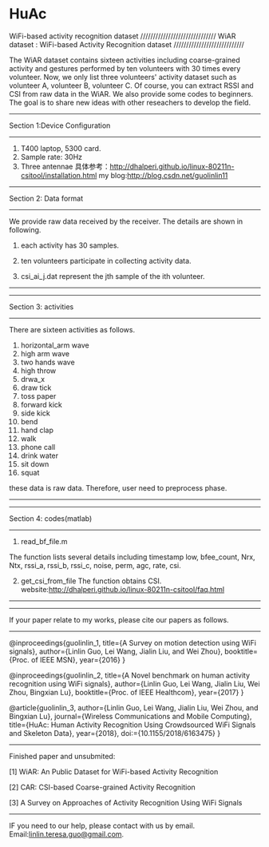 # HuAc
WiFi-based activity recognition dataset
//////////////////////////////
WiAR dataset : WiFi-based Activity Recognition dataset
////////////////////////////

The WiAR dataset contains sixteen activities including coarse-grained activity and gestures performed by ten volunteers with 30 times every volunteer. Now, we only list three volunteers' activity dataset such as volunteer A, volunteer B, volunteer C. Of course, you can extract RSSI and CSI from raw data in the WiAR. We also provide some codes to beginners. The goal is to share new ideas with other reseachers to develop the field.


***************************
Section 1:Device Configuration
***************************
1. T400 laptop, 5300 card.
2. Sample rate: 30Hz
3. Three antennae
具体参考：http://dhalperi.github.io/linux-80211n-csitool/installation.html
my blog:http://blog.csdn.net/guolinlin11



***********************************************************************

Section 2: Data format

***********************************************************************
We provide raw data received by the receiver. The details are shown in following.

01. each activity has 30 samples.

02. ten volunteers participate in collecting activity data.

03. csi_ai_j.dat represent the jth sample of the ith volunteer. 

**********************************************************************









**********************************************************************
Section 3: activities
**********************************************************************
There are sixteen activities as follows.
01. horizontal_arm wave
02. high arm wave
03. two hands wave
04. high throw
05. drwa_x
06. draw tick
07. toss paper
08. forward kick
09. side kick
10. bend
11. hand clap
12. walk
13. phone call
14. drink water
15. sit down
16. squat

these data is raw data. Therefore, user need to preprocess phase.
**********************************************************************




*********************************************************************
Section 4: codes(matlab)
*********************************************************************
01. read_bf_file.m 

The function lists several details including timestamp low, bfee_count, Nrx, Ntx, rssi_a, rssi_b, rssi_c, noise, perm, agc, rate, csi.

02. get_csi_from_file
The function obtains CSI.
website:http://dhalperi.github.io/linux-80211n-csitool/faq.html

**********************************************************************










*******************************************************************
If your paper relate to my works, please cite our papers as follows.
******************************************************************

@inproceedings{guolinlin_1,
title={A Survey on motion detection using WiFi signals},
author={Linlin Guo, Lei Wang, Jialin Liu, and Wei Zhou},
booktitle={Proc. of IEEE MSN},
year={2016}
}

@inproceedings{guolinlin_2,
title={A Novel benchmark on human activity recognition using WiFi signals},
author={Linlin Guo, Lei Wang, Jialin Liu, Wei Zhou, Bingxian Lu},
booktitle={Proc. of IEEE Healthcom},
year={2017}
}

@article{guolinlin_3,
author={Linlin Guo, Lei Wang, Jialin Liu, Wei Zhou, and Bingxian Lu},
journal={Wireless Communications and Mobile Computing},
title={HuAc: Human Activity Recognition Using Crowdsourced WiFi Signals and Skeleton Data},
year={2018},
doi:={10.1155/2018/6163475}
}

*****************************************************************
Finished paper and unsubmited:

[1] WiAR: An Public Dataset for WiFi-based Activity Recognition

[2] CAR: CSI-based Coarse-grained Activity Recognition

[3] A Survey on Approaches of Activity Recognition Using WiFi Signals



******************************************************************
IF you need to our help, please contact with us by email.
Email:linlin.teresa.guo@gmail.com.
